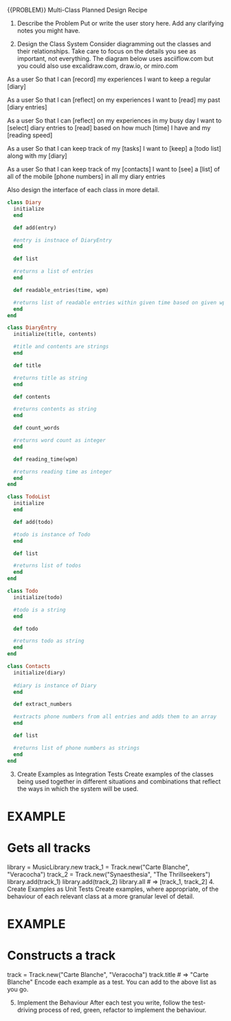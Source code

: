 {{PROBLEM}} Multi-Class Planned Design Recipe
1. Describe the Problem
Put or write the user story here. Add any clarifying notes you might have.

2. Design the Class System
Consider diagramming out the classes and their relationships. Take care to focus on the details you see as important, not everything. The diagram below uses asciiflow.com but you could also use excalidraw.com, draw.io, or miro.com

As a user
So that I can [record] my experiences
I want to keep a regular [diary]

As a user
So that I can [reflect] on my experiences
I want to [read] my past [diary entries]

As a user
So that I can [reflect] on my experiences in my busy day
I want to [select] diary entries to [read] based on how much [time] I have and my [reading speed]

As a user
So that I can keep track of my [tasks]
I want to [keep] a [todo list] along with my [diary]

As a user
So that I can keep track of my [contacts]
I want to [see] a [list] of all of the mobile [phone numbers] in all my diary entries

Also design the interface of each class in more detail.

```ruby
class Diary
  initialize
  end

  def add(entry)

  #entry is instnace of DiaryEntry
  end

  def list

  #returns a list of entries
  end

  def readable_entries(time, wpm)

  #returns list of readable entries within given time based on given wpm
  end
end

class DiaryEntry
  initialize(title, contents)

  #title and contents are strings
  end

  def title

  #returns title as string
  end

  def contents

  #returns contents as string
  end

  def count_words

  #returns word count as integer
  end

  def reading_time(wpm)

  #returns reading time as integer
  end
end

class TodoList
  initialize
  end

  def add(todo)

  #todo is instance of Todo
  end

  def list

  #returns list of todos
  end
end

class Todo
  initialize(todo)

  #todo is a string
  end

  def todo

  #returns todo as string
  end
end

class Contacts
  initialize(diary)
  
  #diary is instance of Diary
  end

  def extract_numbers

  #extracts phone numbers from all entries and adds them to an array
  end

  def list

  #returns list of phone numbers as strings
  end
end
```
3. Create Examples as Integration Tests
Create examples of the classes being used together in different situations and combinations that reflect the ways in which the system will be used.

# EXAMPLE

# Gets all tracks
library = MusicLibrary.new
track_1 = Track.new("Carte Blanche", "Veracocha")
track_2 = Track.new("Synaesthesia", "The Thrillseekers")
library.add(track_1)
library.add(track_2)
library.all # => [track_1, track_2]
4. Create Examples as Unit Tests
Create examples, where appropriate, of the behaviour of each relevant class at a more granular level of detail.

# EXAMPLE

# Constructs a track
track = Track.new("Carte Blanche", "Veracocha")
track.title # => "Carte Blanche"
Encode each example as a test. You can add to the above list as you go.

5. Implement the Behaviour
After each test you write, follow the test-driving process of red, green, refactor to implement the behaviour.